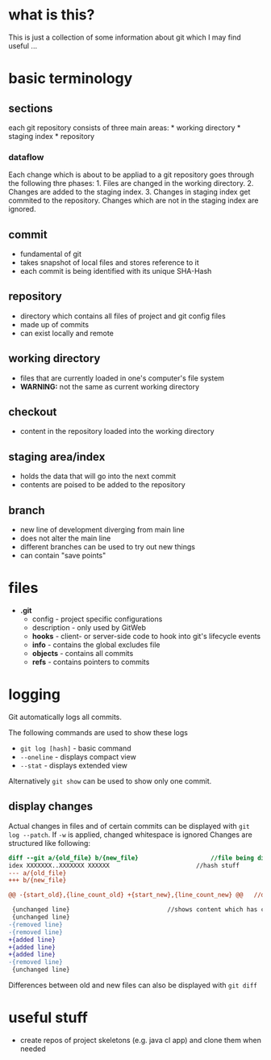 # what is this?
This is just a collection of some information about git which I may find useful ...

# basic terminology

## sections
each git repository consists of three main areas:
	* working directory
	* staging index
	* repository

### dataflow
Each change which is about to be appliad to a git repository goes through the following thre phases:
	1. Files are changed in the working directory.
	2. Changes are added to the staging index. 
	3. Changes in staging index get commited to the repository. Changes which are not in the staging index are ignored.

## commit
* fundamental of git
* takes snapshot of local files and stores reference to it
* each commit is being identified with its unique SHA-Hash

## repository
* directory which contains all files of project and git config files
* made up of commits
* can exist locally and remote

## working directory
* files that are currently loaded in one's computer's file system
* **WARNING:** not the same as current working directory

## checkout
* content in the repository loaded into the working directory

## staging area/index
* holds the data that will go into the next commit
* contents are poised to be added to the repository

## branch
* new line of development diverging from main line
* does not alter the main line
* different branches can be used to try out new things
* can contain "save points"

# files
* **.git**
	* config	- project specific configurations
	* description	- only used by GitWeb
	* **hooks**	- client- or server-side code to hook into git's lifecycle events
	* **info**	- contains the global excludes file
	* **objects**	- contains all commits
	* **refs**	- contains pointers to commits

# logging
Git automatically logs all commits.

The following commands are used to show these logs
* `git log [hash]`	- basic command
* `--oneline`		- displays compact view
* `--stat`		- displays extended view

Alternatively `git show` can be used to show only one commit.

## display changes
Actual changes in files and of certain commits can be displayed with `git log --patch`. If `-w` is applied, changed whitespace is ignored
Changes are structured like following:

```Diff
diff --git a/{old_file} b/{new_file}					//file being displayed
idex XXXXXXX..XXXXXXX XXXXXX						//hash stuff
--- a/{old_file}
+++ b/{new_file}

@@ -{start_old},{line_count_old} +{start_new},{line_count_new} @@	//describes where edits where made

 {unchanged line}							//shows content which has changed
 {unchanged line}
-{removed line}
-{removed line}
+{added line}
+{added line}
+{added line}
-{removed line}
 {unchanged line}

```

Differences between old and new files can also be displayed with `git diff`

# useful stuff
* create repos of project skeletons (e.g. java cl app) and clone them when needed

